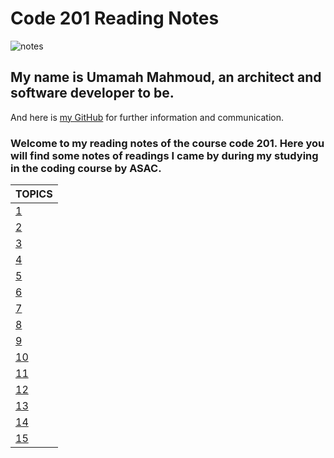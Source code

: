 # Code 201 Reading Notes

![notes](https://c0.wallpaperflare.com/preview/107/714/504/interior-office-workspace-computer-thumbnail.jpg)

## My name is Umamah Mahmoud, an architect and software developer to be.

And here is [my GitHub](https://github.com/umamah1mahmoud) for further information and communication.

### Welcome to my reading notes of the course code 201. Here you will find some notes of readings I came by during my studying in the coding course by ASAC.

| TOPICS         |
| -------------- |
| [1]()          |
| [2]()          |
| [3]()          |
| [4]()          |
| [5]()          |
| [6]()          |
| [7]()          |
| [8]()          |
| [9]()          | 
| [10]()         |
| [11]()         |
| [12]()         |
| [13]()         |
| [14]()         |
| [15]()         |
